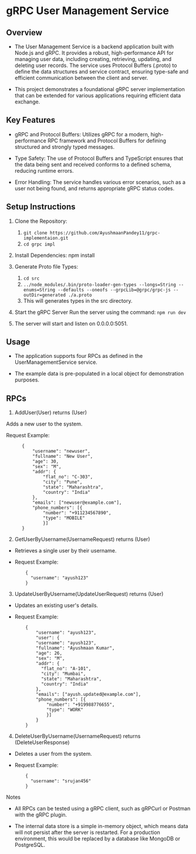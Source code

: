 # gRPC User Management Service

## Overview

- The User Management Service is a backend application built with Node.js and gRPC. It provides a robust, high-performance API for managing user data, including creating, retrieving, updating, and deleting user records. The service uses Protocol Buffers (.proto) to define the data structures and service contract, ensuring type-safe and efficient communication between the client and server.

- This project demonstrates a foundational gRPC server implementation that can be extended for various applications requiring efficient data exchange.

## Key Features

- gRPC and Protocol Buffers: Utilizes gRPC for a modern, high-performance RPC framework and Protocol Buffers for defining structured and strongly typed messages.

- Type Safety: The use of Protocol Buffers and TypeScript ensures that the data being sent and received conforms to a defined schema, reducing runtime errors.

- Error Handling: The service handles various error scenarios, such as a user not being found, and returns appropriate gRPC status codes.

## Setup Instructions

1. Clone the Repository:

   1. `git clone https://github.com/AyushmaanPandey11/grpc-implementaion.git`
   2. `cd grpc impl`

2. Install Dependencies:
   npm install

3. Generate Proto file Types:

   1. `cd src`
   2. `../node_modules/.bin/proto-loader-gen-types --longs=String --enums=String --defaults --oneofs --grpcLib=@grpc/grpc-js --outDir=generated ./a.proto    `
   3. This will generates types in the src directory.

4. Start the gRPC Server
   Run the server using the command:
   `npm run dev`

5. The server will start and listen on 0.0.0.0:5051.

## Usage

- The application supports four RPCs as defined in the UserManagementService service.

- The example data is pre-populated in a local object for demonstration purposes.

## RPCs

1. AddUser(User) returns (User)

Adds a new user to the system.

Request Example:

```
      {
          "username": "newuser",
          "fullname": "New User",
          "age": 30,
          "sex": "M",
          "addr": {
              "flat_no": "C-303",
              "city": "Pune",
              "state": "Maharashtra",
              "country": "India"
          },
          "emails": ["newuser@example.com"],
          "phone_numbers": [{
              "number": "+911234567890",
              "type": "MOBILE"
              }]
      }
```

2. GetUserByUsername(UsernameRequest) returns (User)

- Retrieves a single user by their username.

- Request Example:

  ```
      {
        "username": "ayush123"
      }
  ```

3. UpdateUserByUsername(UpdateUserRequest) returns (User)

- Updates an existing user's details.

- Request Example:

  ```
      {
          "username": "ayush123",
          "user": {
          "username": "ayush123",
          "fullname": "Ayushmaan Kumar",
          "age": 26,
          "sex": "M",
          "addr": {
            "flat_no": "A-101",
            "city": "Mumbai",
            "state": "Maharashtra",
            "country": "India"
          },
          "emails": ["ayush.updated@example.com"],
          "phone_numbers": [{
              "number": "+919988776655",
              "type": "WORK"
              }]
          }
      }
  ```

4. DeleteUserByUsername(UsernameRequest) returns (DeleteUserResponse)

- Deletes a user from the system.

- Request Example:

  ```
      {
        "username": "srujan456"
      }
  ```

Notes

- All RPCs can be tested using a gRPC client, such as gRPCurl or Postman with the gRPC plugin.

- The internal data store is a simple in-memory object, which means data will not persist after the server is restarted. For a production environment, this would be replaced by a database like MongoDB or PostgreSQL.
